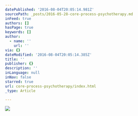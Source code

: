 ```yaml
---
datePublished: '2016-08-04T20:05:14.981Z'
sourcePath: _posts/2016-05-28-core-process-psychotherapy.md
inFeed: true
authors: []
hasPage: true
keywords: []
author:
  - name: ''
    url: ''
via: {}
dateModified: '2016-08-04T20:05:14.385Z'
title: ''
publisher: {}
description: ''
inLanguage: null
inNav: false
starred: true
url: core-process-psychotherapy/index.html
_type: Article

---
```

![](https://the-grid-user-content.s3-us-west-2.amazonaws.com/2114debb-58c6-42a7-846f-d52e22efd098.jpg)